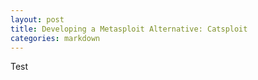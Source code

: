 ```yaml
---
layout: post
title: Developing a Metasploit Alternative: Catsploit
categories: markdown
---
```


Test

